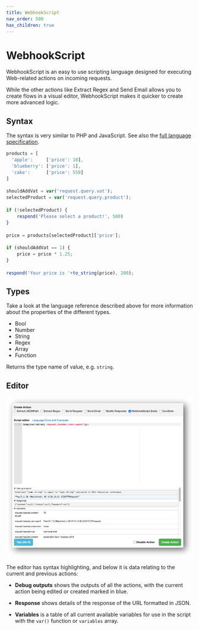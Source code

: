 ```yaml
---
title: WebhookScript
nav_order: 500
has_children: true
---
```


# WebhookScript

WebhookScript is an easy to use scripting language designed for executing Web-related actions on incoming requests. 

While the other actions like Extract Regex and Send Email allows you to create flows in a visual editor, WebhookScript makes it quicker to create more advanced logic.

## Syntax

The syntax is very similar to PHP and JavaScript. See also the [full language specification](/webhookscript/reference.html).

```javascript
products = [
  'apple':     ['price': 10],
  'blueberry': ['price': 1],
  'cake':      ['price': 550]
]

shouldAddVat = var('request.query.vat');
selectedProduct = var('request.query.product');

if (!selectedProduct) {
    respond('Please select a product!', 500)
}

price = products[selectedProduct]['price'];

if (shouldAddVat == 1) {
    price = price * 1.25;
}

respond('Your price is '+to_string(price), 200);
```

## Types

Take a look at the language reference described above for more information about the properties of the different types.

* Bool
* Number
* String
* Regex
* Array
* Function


Returns the type name of value, e.g. `string`.

## Editor

!["WebhookScript" Custom Action screenshot](/webhookscript-action.png)

The editor has syntax highlighting, and below it is data relating to the current and previous actions:

* **Debug outputs** shows the outputs of all the actions, with the current action being edited or created marked in blue.

* **Response** shows details of the response of the URL formatted in JSON.

* **Variables** is a table of all current available variables for use in the script with the `var()` function or `variables` array.